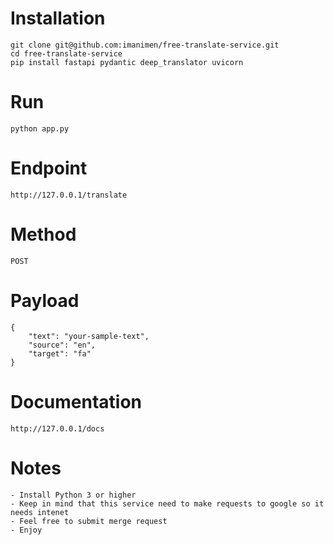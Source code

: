 # Installation 
    git clone git@github.com:imanimen/free-translate-service.git
    cd free-translate-service
    pip install fastapi pydantic deep_translator uvicorn
# Run
    python app.py
# Endpoint
    http://127.0.0.1/translate
# Method 
    POST
# Payload
    {
        "text": "your-sample-text",
        "source": "en",
        "target": "fa"
    }
# Documentation
    http://127.0.0.1/docs

# Notes
    - Install Python 3 or higher
    - Keep in mind that this service need to make requests to google so it needs intenet
    - Feel free to submit merge request 
    - Enjoy

